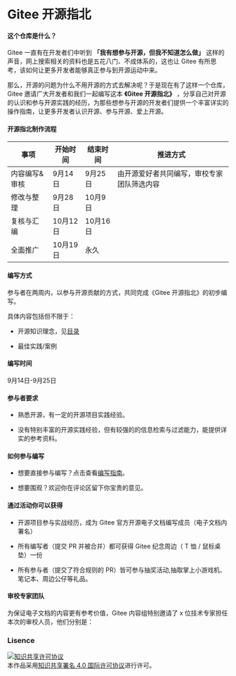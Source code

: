 # Gitee 开源指北

#### 这个仓库是什么？

Gitee 一直有在开发者们中听到 **「我有想参与开源，但我不知道怎么做」** 这样的声音，网上搜索相关的资料也是五花八门、不成体系的，这也让 Gitee 有所思考，该如何让更多开发者能够真正参与到开源运动中来。

那么，开源的问题为什么不用开源的方式去解决呢？于是现在有了这样一个仓库，Gitee 邀请广大开发者和我们一起编写这本 **《Gitee 开源指北》** ，分享自己对开源的认识和参与开源实践的经历，为那些想参与开源的开发者们提供一个丰富详实的操作指南，让更多开发者认识开源、参与开源、爱上开源。

#### 开源指北制作流程

| 事项  | 开始时间  | 结束时间  | 推进方式 | 
|---|---|---|---|
| 内容编写&审核  | 9月14日  | 9月25日 |由开源爱好者共同编写，审校专家团队筛选内容 |
| 修改与整理|9月28日 | 10月9日|  |
|复核与汇编 |10月12日|10月16日|
|全面推广|10月19日 |永久|

#### 编写方式
参与者在两周内，以参与开源贡献的方式，共同完成《Gitee 开源指北》的初步编写。

具体内容包括但不限于：

* 开源知识理念，见[目录](https://gitee.com/oschina/gitee-osguide/blob/master/%E7%9B%AE%E5%BD%95.md)

* 最佳实践/案例

#### 编写时间

9月14日-9月25日


#### 参与者要求

* 熟悉开源，有一定的开源项目实践经验。

* 没有特别丰富的开源实践经验，但有较强的的信息检索与过滤能力，能提供详实的参考资料。

#### 如何参与编写
* 想要直接参与编写？点击查看[编写指南](https://gitee.com/oschina/gitee-osguide/blob/master/%E7%BC%96%E5%86%99%E6%8C%87%E5%8D%97.md)。

* 想要围观？欢迎你在评论区留下你宝贵的意见。

#### 通过活动你可以获得
* 开源项目参与实战经历，成为 Gitee 官方开源电子文档编写成员（电子文档内署名）

* 所有编写者（提交 PR 并被合并）都可获得 Gitee 纪念周边（ T 恤 / 鼠标桌垫）一份

* 所有参与者（提交了符合规则的 PR）皆可参与抽奖活动,抽取掌上小游戏机、笔记本、周边公仔等礼品。


#### 审校专家团队
为保证电子文档的内容更有参考价值，Gitee 内容组特别邀请了 x 位技术专家担任本次的审校人员，他们分别是：  


### Lisence

<a rel="license" href="http://creativecommons.org/licenses/by/4.0/"><img alt="知识共享许可协议" style="border-width:0" src="https://images.gitee.com/uploads/images/2020/0907/190809_d6adca86_5694891.png" /></a><br />本作品采用<a rel="license" href="http://creativecommons.org/licenses/by/4.0/">知识共享署名 4.0 国际许可协议</a>进行许可。